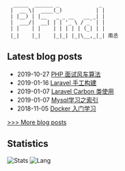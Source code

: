 ```
  _____  ______ _             _ 
 |  __ \|  ____(_)           | |
 | |__) | |__   _ _ __   __ _| |
 |  ___/|  __| | | '_ \ / _` | |
 | |    | |    | | | | | (_| | |
 |_|    |_|    |_|_| |_|\__,_|_| 南丞
```
## Latest blog posts
- 2019-10-27 [PHP 面试风车算法](http://friday-go.icu/PHP-%E9%9D%A2%E8%AF%95%E9%A3%8E%E8%BD%A6%E7%AE%97%E6%B3%95)
- 2019-01-16 [Laravel 手工构建](http://friday-go.icu/Laravel-%E6%89%8B%E5%B7%A5%E6%9E%84%E5%BB%BA)
- 2019-01-07 [Laravel Carbon 类使用](http://friday-go.icu/Laravel-Carbon-%E7%B1%BB%E4%BD%BF%E7%94%A8)
- 2019-01-07 [Mysql学习之索引](http://friday-go.icu/Mysql%E5%AD%A6%E4%B9%A0%E4%B9%8B%E7%B4%A2%E5%BC%95)
- 2018-11-05 [Docker 入门学习](http://friday-go.icu/Docker%E5%85%A5%E9%97%A8)

[>>> More blog posts](https://friday-go.icu/)

## Statistics
![Stats](https://github-readme-stats.vercel.app/api?username=Neroxiezi&show_icons=true&theme=radical)
![Lang](https://github-readme-stats.vercel.app/api/top-langs/?username=Neroxiezi&hide=ipynb,html&layout=compact&show_icons=true&theme=radical)

